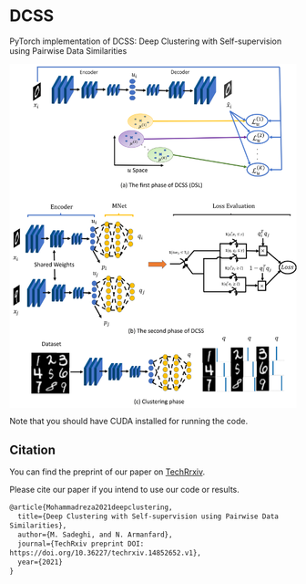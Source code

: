 # DCSS
PyTorch implementation of DCSS: Deep Clustering with Self-supervision using Pairwise Data Similarities

<center><img src="https://github.com/Armanfard-Lab/DCSS/blob/main/Figures/final_model-1.png" alt="Overview" width="800" align="center"></center>

Note that you should have CUDA installed for running the code.

## Citation

You can find the preprint of our paper on [TechRrxiv](https://www.techrxiv.org/articles/preprint/Deep_Clustering_with_Self-supervision_using_Pairwise_Data_Similarities/14852652/1).

Please cite our paper if you intend to use our code or results.
```
@article{Mohammadreza2021deepclustering,
  title={Deep Clustering with Self-supervision using Pairwise Data Similarities},
  author={M. Sadeghi, and N. Armanfard},
  journal={TechRxiv preprint DOI: https://doi.org/10.36227/techrxiv.14852652.v1},
  year={2021}
}
```
